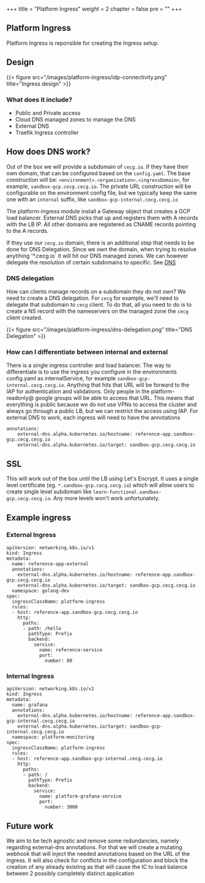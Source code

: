 +++
title = "Platform Ingress"
weight = 2
chapter = false
pre = ""
+++


## Platform Ingress
Platform Ingress is reponsible for creating the Ingress setup.


## Design
{{< figure src="/images/platform-ingress/idp-connectivity.png" title="Ingress design" >}}

### What does it include?
* Public and Private access
* Cloud DNS managed zones to manage the DNS
* External DNS
* Traefik Ingress controller

## How does DNS work?

Out of the box we will provide a subdomain of `cecg.io`. If they have their own domain, that can be configured based on the `config.yaml`. The base construction will be:
`<environment>.<organization>.<ingressDomain>`, for example, `sandbox-gcp.cecg.cecg.io`. The private URL construction will be configurable on the environment config file, but we typically keep the same one with an `internal` suffix, like `sandbox-gcp-internal.cecg.cecg.io`

The platform-ingress module install a Gateway object that creates a GCP load balancer.  External DNS picks that up and registers them with A records with the LB IP. All other domains are registered as CNAME records pointing to the A records.

If they use our `cecg.io` domain, there is an additional step that needs to be done for DNS Delegation. Since we own the domain, when trying to resolve anytihing '*.cecg.io` it will hit our DNS managed zones. We can however delegate the resolution of certain subdomains to specific. See [DNS](../dns.md)


### DNS delegation
How can clients manage records on a subdomain they do not own? We need to create a DNS delegation.
For `cecg` for example, we'll need to delegate that subdomain to `cecg` client. 
To do that, all you need to do is to create a NS record with the nameservers on the managed zone the `cecg` client created. 

{{< figure src="/images/platform-ingress/dns-delegation.png" title="DNS Delegation" >}}

### How can I differentiate between internal and external

There is a single ingress controller and load balancer. The way to differentiate is to use the ingress you configure in the environments config.yaml as internalService, for example `sandbox-gcp-internal.cecg.cecg.io`. Anything that hits that URL will be forward to the IAP for authentication and validations. Only people in the platform-readonly@<domain> google groups will be able to access that URL.
This means that everything is public because we do not use VPNs to access the cluster and always go through a public LB, but we can restrict the access using IAP.
For external DNS to work, each ingress will need to have the annotations
```
annotations:
    external-dns.alpha.kubernetes.io/hostname: reference-app.sandbox-gcp.cecg.cecg.io
    external-dns.alpha.kubernetes.io/target: sandbox-gcp.cecg.cecg.io
```


## SSL
This will work out of the box until the LB using Let's Encrypt. It uses a single level certificate (eg. `*.sandbox-gcp.cecg.cecg.io`) which will allow users to create single level subdomain like `learn-functional.sandbox-gcp.cecg.cecg.io`. Any more levels won't work unfortunately.

## Example ingress
### External Ingress
```
apiVersion: networking.k8s.io/v1
kind: Ingress
metadata:
  name: reference-app-external
  annotations:
    external-dns.alpha.kubernetes.io/hostname: reference-app.sandbox-gcp.cecg.cecg.io
    external-dns.alpha.kubernetes.io/target: sandbox-gcp.cecg.cecg.io
  namespace: golang-dev
spec:
  ingressClassName: platform-ingress
  rules:
  - host: reference-app.sandbox-gcp.cecg.cecg.io
    http:
      paths:
      - path: /hello
        pathType: Prefix
        backend:
          service:
            name: reference-service
            port:
              number: 80
```

### Internal Ingress
```
apiVersion: networking.k8s.io/v1
kind: Ingress
metadata:
  name: grafana
  annotations:
    external-dns.alpha.kubernetes.io/hostname: reference-app.sandbox-gcp-internal.cecg.cecg.io
    external-dns.alpha.kubernetes.io/target: sandbox-gcp-internal.cecg.cecg.io
  namespace: platform-monitoring
spec:
  ingressClassName: platform-ingress
  rules:
  - host: reference-app.sandbox-gcp-internal.cecg.cecg.io
    http:
      paths:
      - path: /
        pathType: Prefix
        backend:
          service:
            name: platform-grafana-service
            port:
              number: 3000
```

## Future work
We aim to be tech agnostic and remove some redundancies, namely regarding external-dns annotations. For that we will create a mutating webhook that will inject the needed annotations based on the URL of the ingress. It will also check for conflicts in the configuration and block the creation of any already existing as that will cause the IC to load balance between 2 possibly completely distinct application